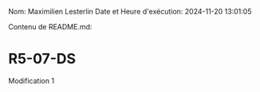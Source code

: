 Nom: Maximilien Lesterlin
Date et Heure d'exécution: 2024-11-20 13:01:05

Contenu de README.md:

# R5-07-DS

Modification 1

